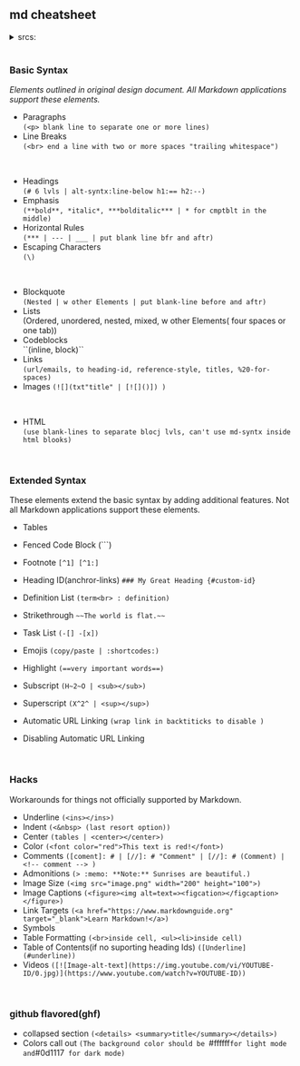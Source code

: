 ## md cheatsheet 

<details>
<summary>srcs:</summary>
<a href="https://daringfireball.net/projects/markdown/">original John Gruber docs</a><br>
<a href="https://www.markdownguide.org">markdownguide</a><br>
<a href="https://docs.github.com/en/get-started/writing-on-github">github-md-docs</a><br>
<a href="https://github.github.com/gfm/">github flavored markdown spec(gfm)</a><br>
<a href="https://www.markdowntutorial.com/">markdowntutorial.com</a><br>
<a href="https://github.com/mundimark/awesome-markdown"></a><br>
<a href="https://github.com/adam-p/markdown-here/wiki/Markdown-Cheatshee"> </a><br>
<a href="https://gist.github.com/cuonggt/9b7d08a597b167299f0d"></a><br>
</details>
<br>





### Basic Syntax  
*Elements outlined in original design document. All Markdown applications support these elements.*

- Paragraphs  
```(<p> blank line to separate one or more lines)```
- Line Breaks<br> 
   ```(<br> end a line with two or more spaces "trailing whitespace")```
<br>

   
- Headings  
`(# 6 lvls | alt-syntx:line-below h1:== h2:--)`
- Emphasis  
`(**bold**, *italic*, ***bolditalic*** | * for cmptblt in the middle)`
- Horizontal Rules  
`(*** | --- | ___ | put blank line bfr and aftr)`  
- Escaping Characters  
`(\)`
<br>  
  
- Blockquote  
`(Nested | w other Elements | put blank-line before and aftr)`
- Lists  
(Ordered, unordered, nested, mixed, w other Elements( four spaces or one tab))       
- Codeblocks  
\`\`(inline, block)\`\`  
- Links  
`(url/emails, to heading-id, reference-style, titles, %20-for-spaces)` 
- Images 
`(![](txt"title" | [![]()]) )` 
<br>

- HTML  
`(use blank-lines to separate blocj lvls, can't use md-syntx inside html blooks)`




<br>

### Extended Syntax  
These elements extend the basic syntax by adding additional features. Not all Markdown applications support these elements.


+ Tables
+ Fenced Code Block (\`\`\`)
+ Footnote 	`[^1] [^1:]`
  
+ Heading ID(anchror-links) 	`### My Great Heading {#custom-id}`

+ Definition List `(term<br> : definition)`
+ Strikethrough `~~The world is flat.~~`

+ Task List `(-[] -[x])`
+ Emojis `(copy/paste | :shortcodes:)`

+ Highlight `(==very important words==)`

+ Subscript `(H~2~O | <sub></sub>)`
+ Superscript `(X^2^ | <sup></sup>)` 

+ Automatic URL Linking `(wrap link in backtiticks to disable )`
+ Disabling Automatic URL Linking




<br>

### Hacks
Workarounds for things not officially supported by Markdown.


+ Underline `(<ins></ins>)`
+ Indent `(<&nbsp> (last resort option))`
+ Center `(tables | <center></center>)`
+ Color `(<font color="red">This text is red!</font>)`
+ Comments `([coment]: # | [//]: # "Comment" | [//]: # (Comment) | <!-- comment --> )`
+ Admonitions `(> :memo: **Note:** Sunrises are beautiful.)`
+ Image Size `(<img src="image.png" width="200" height="100">)`
+ Image Captions `(<figure><img alt=text=><figcation></figcaption></figure>)`
+ Link Targets `(<a href="https://www.markdownguide.org" target="_blank">Learn Markdown!</a>)`
+ Symbols
+ Table Formatting `(<br>inside cell, <ul><li>inside cell)`
+ Table of Contents(if no suporting heading Ids) `([Underline](#underline))`
+ Videos `([![Image-alt-text](https://img.youtube.com/vi/YOUTUBE-ID/0.jpg)](https://www.youtube.com/watch?v=YOUTUBE-ID))`



<br>

### github flavored(ghf)

- collapsed section `(<details> <summary>title</summary></details>)`
- Colors call out `(The background color should be `#ffffff` for light mode and `#0d1117` for dark mode)`









